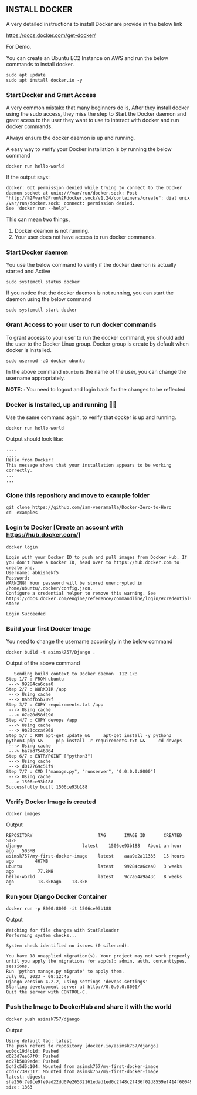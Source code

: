 
## INSTALL DOCKER

A very detailed instructions to install Docker are provide in the below link

https://docs.docker.com/get-docker/

For Demo, 

You can create an Ubuntu EC2 Instance on AWS and run the below commands to install docker.

```
sudo apt update
sudo apt install docker.io -y
```


### Start Docker and Grant Access

A very common mistake that many beginners do is, After they install docker using the sudo access, they miss the step to Start the Docker daemon and grant acess to the user they want to use to interact with docker and run docker commands.

Always ensure the docker daemon is up and running.

A easy way to verify your Docker installation is by running the below command

```
docker run hello-world
```

If the output says:

```
docker: Got permission denied while trying to connect to the Docker daemon socket at unix:///var/run/docker.sock: Post "http://%2Fvar%2Frun%2Fdocker.sock/v1.24/containers/create": dial unix /var/run/docker.sock: connect: permission denied.
See 'docker run --help'.
```

This can mean two things, 
1. Docker deamon is not running.
2. Your user does not have access to run docker commands.


### Start Docker daemon

You use the below command to verify if the docker daemon is actually started and Active

```
sudo systemctl status docker
```

If you notice that the docker daemon is not running, you can start the daemon using the below command

```
sudo systemctl start docker
```


### Grant Access to your user to run docker commands

To grant access to your user to run the docker command, you should add the user to the Docker Linux group. Docker group is create by default when docker is installed.

```
sudo usermod -aG docker ubuntu
```

In the above command `ubuntu` is the name of the user, you can change the username appropriately.

**NOTE:** : You need to logout and login back for the changes to be reflected.


### Docker is Installed, up and running 🥳🥳

Use the same command again, to verify that docker is up and running.

```
docker run hello-world
```

Output should look like:

```
....
....
Hello from Docker!
This message shows that your installation appears to be working correctly.
...
...
```


### Clone this repository and move to example folder

```
git clone https://github.com/iam-veeramalla/Docker-Zero-to-Hero
cd  examples
```

### Login to Docker [Create an account with https://hub.docker.com/]

```
docker login
```

```
Login with your Docker ID to push and pull images from Docker Hub. If you don't have a Docker ID, head over to https://hub.docker.com to create one.
Username: abhishekf5
Password:
WARNING! Your password will be stored unencrypted in /home/ubuntu/.docker/config.json.
Configure a credential helper to remove this warning. See
https://docs.docker.com/engine/reference/commandline/login/#credentials-store

Login Succeeded
```

### Build your first Docker Image

You need to change the username accoringly in the below command

```
docker build -t asimsk757/Django .
```

Output of the above command

```
   Sending build context to Docker daemon  112.1kB
Step 1/7 : FROM ubuntu
 ---> 99284ca6cea0
Step 2/7 : WORKDIR /app
 ---> Using cache
 ---> 8abdfb5b709f
Step 3/7 : COPY requirements.txt /app
 ---> Using cache
 ---> 07e20d58f190
Step 4/7 : COPY devops /app
 ---> Using cache
 ---> 9b23ccca4968
Step 5/7 : RUN apt-get update &&     apt-get install -y python3 python3-pip &&     pip install -r requirements.txt &&     cd devops
 ---> Using cache
 ---> ba7ad7546864
Step 6/7 : ENTRYPOINT ["python3"]
 ---> Using cache
 ---> d017769c51f9
Step 7/7 : CMD ["manage.py", "runserver", "0.0.0.0:8000"]
 ---> Using cache
 ---> 1506ce93b188
Successfully built 1506ce93b188
```

### Verify Docker Image is created

```
docker images
```

Output 

```
REPOSITORY                         TAG       IMAGE ID       CREATED             SIZE
django                       latest    1506ce93b188   About an hour ago   503MB
asimsk757/my-first-docker-image    latest    aaa9e2a11335   15 hours ago        467MB
ubuntu                             latest    99284ca6cea0   3 weeks ago         77.8MB
hello-world                        latest    9c7a54a9a43c   8 weeks ago         13.3kBago    13.3kB
```

### Run your Django Docker Container

```
docker run -p 8000:8000 -it 1506ce93b188
```

Output

```
Watching for file changes with StatReloader
Performing system checks...

System check identified no issues (0 silenced).

You have 18 unapplied migration(s). Your project may not work properly until you apply the migrations for app(s): admin, auth, contenttypes, sessions.
Run 'python manage.py migrate' to apply them.
July 01, 2023 - 08:12:45
Django version 4.2.2, using settings 'devops.settings'
Starting development server at http://0.0.0.0:8000/
Quit the server with CONTROL-C.
```

### Push the Image to DockerHub and share it with the world

```
docker push asimsk757/django
```

Output

```
Using default tag: latest
The push refers to repository [docker.io/asimsk757/django]
ec0dc19d4c1d: Pushed
d623d7ee67f0: Pushed
ed27b5889ede: Pushed
5c42c5d5c104: Mounted from asimsk757/my-first-docker-image
cdd7c7392317: Mounted from asimsk757/my-first-docker-image
latest: digest: sha256:7e9ce9fe9ad22dd07e26532161edad1ed0c2f48c2f436f02d8559ef414f60049 size: 1363
```
